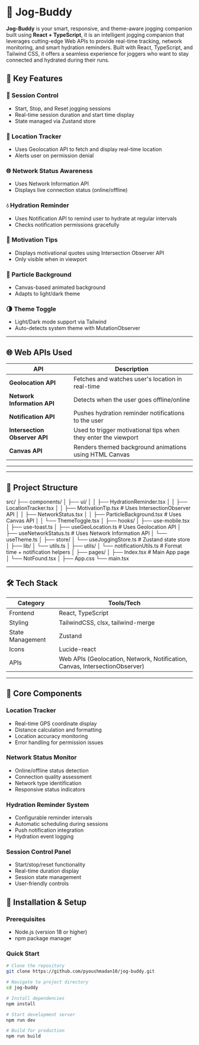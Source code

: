 # 🏃 Jog-Buddy

**Jog-Buddy** is your smart, responsive, and theme-aware jogging companion built using **React + TypeScript**, it is an intelligent jogging companion that leverages cutting-edge Web APIs to provide real-time tracking, network monitoring, and smart hydration reminders. Built with React, TypeScript, and Tailwind CSS, it offers a seamless experience for joggers who want to stay connected and hydrated during their runs.


## 🧠 Key Features

### 🚦 Session Control
- Start, Stop, and Reset jogging sessions
- Real-time session duration and start time display
- State managed via Zustand store

### 📍 Location Tracker
- Uses Geolocation API to fetch and display real-time location
- Alerts user on permission denial

### 🌐 Network Status Awareness
- Uses Network Information API
- Displays live connection status (online/offline)

### 💧 Hydration Reminder
- Uses Notification API to remind user to hydrate at regular intervals
- Checks notification permissions gracefully

### 💬 Motivation Tips
- Displays motivational quotes using Intersection Observer API
- Only visible when in viewport

### 🌌 Particle Background
- Canvas-based animated background
- Adapts to light/dark theme

### 🌗 Theme Toggle
- Light/Dark mode support via Tailwind
- Auto-detects system theme with MutationObserver

---

## 🌐 Web APIs Used

| API                      | Description                                                                 |
|--------------------------|-----------------------------------------------------------------------------|
| **Geolocation API**      | Fetches and watches user's location in real-time                            |
| **Network Information API** | Detects when the user goes offline/online                                |
| **Notification API**     | Pushes hydration reminder notifications to the user                        |
| **Intersection Observer API** | Used to trigger motivational tips when they enter the viewport         |
| **Canvas API**           | Renders themed background animations using HTML Canvas                     |

---
---

## 📁 Project Structure

src/
├── components/
│ ├── ui/
│ │ ├── HydrationReminder.tsx
│ │ ├── LocationTracker.tsx
│ │ ├── MotivationTip.tsx # Uses IntersectionObserver API
│ │ ├── NetworkStatus.tsx
│ │ ├── ParticleBackground.tsx # Uses Canvas API
│ │ └── ThemeToggle.tsx
│
├── hooks/
│ ├── use-mobile.tsx
│ ├── use-toast.ts
│ ├── useGeoLocation.ts # Uses Geolocation API
│ ├── useNetworkStatus.ts # Uses Network Information API
│ └── useTheme.ts
│
├── store/
│ └── useJoggingStore.ts # Zustand state store
│
├── lib/
│ └── utils.ts
│
├── utils/
│ └── notificationUtils.ts # Format time + notification helpers
│
├── pages/
│ ├── Index.tsx # Main App page
│ └── NotFound.tsx
│
├── App.css
└── main.tsx

---

## 🛠 Tech Stack

| Category         | Tools/Tech                            |
|------------------|----------------------------------------|
| Frontend         | React, TypeScript                      |
| Styling          | TailwindCSS, clsx, tailwind-merge      |
| State Management | Zustand                                |
| Icons            | Lucide-react                           |
| APIs             | Web APIs (Geolocation, Network, Notification, Canvas, IntersectionObserver) |

---

## 🎯 Core Components

### Location Tracker
- Real-time GPS coordinate display
- Distance calculation and formatting
- Location accuracy monitoring
- Error handling for permission issues

### Network Status Monitor
- Online/offline status detection
- Connection quality assessment
- Network type identification
- Responsive status indicators

### Hydration Reminder System
- Configurable reminder intervals
- Automatic scheduling during sessions
- Push notification integration
- Hydration event logging

### Session Control Panel
- Start/stop/reset functionality
- Real-time duration display
- Session state management
- User-friendly controls

## 🔧 Installation & Setup

### Prerequisites
- Node.js (version 18 or higher)
- npm package manager

### Quick Start
```bash
# Clone the repository
git clone https://github.com/pyoushmadan10/jog-buddy.git

# Navigate to project directory
cd jog-buddy

# Install dependencies
npm install

# Start development server
npm run dev

# Build for production
npm run build
```